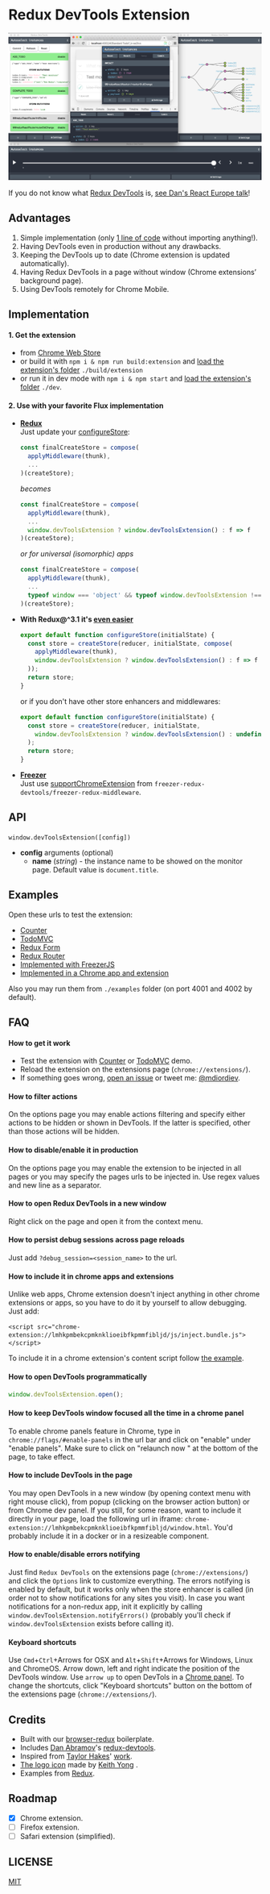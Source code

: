 # Redux DevTools Extension

![Demo](demo/v1.0.0.png)

If you do not know what [Redux DevTools](https://github.com/gaearon/redux-devtools) is, [see Dan's React Europe talk](https://www.youtube.com/watch?v=xsSnOQynTHs)!

## Advantages

1. Simple implementation (only [1 line of code](https://github.com/zalmoxisus/redux-devtools-extension/commit/6c146a2e16da79fefdc0e3e33f188d4ee6667341) without importing anything!).
2. Having DevTools even in production without any drawbacks. 
2. Keeping the DevTools up to date (Chrome extension is updated automatically).
3. Having Redux DevTools in a page without window (Chrome extensions’ background page).
4. Using DevTools remotely for Chrome Mobile.

## Implementation

#### 1. Get the extension
 - from [Chrome Web Store](https://chrome.google.com/webstore/detail/redux-devtools/lmhkpmbekcpmknklioeibfkpmmfibljd)
 - or build it with `npm i & npm run build:extension` and [load the extension's folder](https://developer.chrome.com/extensions/getstarted#unpacked) `./build/extension`
 - or run it in dev mode with `npm i & npm start` and [load the extension's folder](https://developer.chrome.com/extensions/getstarted#unpacked) `./dev`.

#### 2. Use with your favorite Flux implementation

- **[Redux](https://github.com/rackt/redux)**<br/>
    Just update your [configureStore](https://github.com/zalmoxisus/redux-devtools-extension/commit/6c146a2e16da79fefdc0e3e33f188d4ee6667341):
    ```javascript
    const finalCreateStore = compose(
      applyMiddleware(thunk),
      ...
    )(createStore);
    ```
    *becomes*
    ```javascript
    const finalCreateStore = compose(
      applyMiddleware(thunk),
      ...
      window.devToolsExtension ? window.devToolsExtension() : f => f
    )(createStore);
    ```
    *or for universal (isomorphic) apps*
    ```javascript
    const finalCreateStore = compose(
      applyMiddleware(thunk),
      ...
      typeof window === 'object' && typeof window.devToolsExtension !== 'undefined' ? window.devToolsExtension() : f => f
    )(createStore);
    ```

- **With Redux@^3.1 it's [even easier](https://github.com/zalmoxisus/redux-devtools-extension/commit/9c631ef66f53e51f34b55f4642bd9ff2cbc7a992)**<br/>
    ```javascript
    export default function configureStore(initialState) {
      const store = createStore(reducer, initialState, compose(
        applyMiddleware(thunk),
        window.devToolsExtension ? window.devToolsExtension() : f => f
      ));
      return store;
    }
    ```
    or if you don't have other store enhancers and middlewares:
    ```javascript
    export default function configureStore(initialState) {
      const store = createStore(reducer, initialState, 
        window.devToolsExtension ? window.devToolsExtension() : undefined
      );
      return store;
    }
    ```

- **[Freezer](https://github.com/arqex/freezer)**<br/>
    Just use [supportChromeExtension](https://github.com/zalmoxisus/freezer-redux-devtools#using-redux-devtools-chrome-extension) from `freezer-redux-devtools/freezer-redux-middleware`.

## API
`window.devToolsExtension([config])`
- **config** arguments (optional)
  - **name** (*string*) - the instance name to be showed on the monitor page. Default value is `document.title`.

## Examples
Open these urls to test the extension:

 - [Counter](http://zalmoxisus.github.io/redux-devtools-extension/examples/counter/)
 - [TodoMVC](http://zalmoxisus.github.io/redux-devtools-extension/examples/todomvc/)
 - [Redux Form](http://erikras.github.io/redux-form/#/examples/simple)
 - [Redux Router](http://zalmoxisus.github.io/redux-devtools-extension/examples/router/)
 - [Implemented with FreezerJS](http://freezer-redux-devtools.divshot.io/)
 - [Implemented in a Chrome app and extension](https://github.com/zalmoxisus/browser-redux)

Also you may run them from `./examples` folder (on port 4001 and 4002 by default).

## FAQ

#### How to get it work
- Test the extension with [Counter](http://zalmoxisus.github.io/redux-devtools-extension/examples/counter/) or [TodoMVC](http://zalmoxisus.github.io/redux-devtools-extension/examples/todomvc/) demo.
- Reload the extension on the extensions page (`chrome://extensions/`).
- If something goes wrong, [open an issue](https://github.com/zalmoxisus/redux-devtools-extension/issues) or tweet me: [@mdiordiev](https://twitter.com/mdiordiev).

#### How to filter actions
On the options page you may enable actions filtering and specify either actions to be hidden or shown in DevTools. If the latter is specified, other than those actions will be hidden.  
#### How to disable/enable it in production
On the options page you may enable the extension to be injected in all pages or you may specify the pages urls to be injected in. Use regex values and new line as a separator.
#### How to open Redux DevTools in a new window
Right click on the page and open it from the context menu.
#### How to persist debug sessions across page reloads
Just add `?debug_session=<session_name>` to the url.
#### How to include it in chrome apps and extensions
Unlike web apps, Chrome extension doesn't inject anything in other chrome extensions or apps, so you have to do it by yourself to allow debugging. Just add:
```
<script src="chrome-extension://lmhkpmbekcpmknklioeibfkpmmfibljd/js/inject.bundle.js"></script>
```
To include it in a chrome extension's content script follow [the example](https://github.com/zalmoxisus/browser-redux/commit/df2db9ee11f2d197c4329b2c8a6e197da1edffd4). 
#### How to open DevTools programmatically
```js
window.devToolsExtension.open();
```
#### How to keep DevTools window focused all the time in a chrome panel
To enable chrome panels feature in Chrome, type in `chrome://flags/#enable-panels` in the url bar and click on "enable" under "enable panels". Make sure to click on "relaunch now " at the bottom of the page, to take effect. 
#### How to include DevTools in the page
You may open DevTools in a new window (by opening context menu with right mouse click), from popup (clicking on the browser action button) or from Chrome dev panel. If you still, for some reason, want to include it directly in your page, load the following url in iframe: `chrome-extension://lmhkpmbekcpmknklioeibfkpmmfibljd/window.html`. You'd probably include it in a docker or in a resizeable component.
#### How to enable/disable errors notifying
Just find `Redux DevTools` on the extensions page (`chrome://extensions/`) and click the `Options` link to customize everything. The errors notifying is enabled by default, but it works only when the store enhancer is called (in order not to show notifications for any sites you visit). In case you want notifications for a non-redux app, init it explicitly by calling `window.devToolsExtension.notifyErrors()` (probably you'll check if `window.devToolsExtension` exists before calling it).
#### Keyboard shortcuts
Use `Cmd`+`Ctrl`+Arrows for OSX and `Alt`+`Shift`+Arrows for Windows, Linux and ChromeOS. Arrow down, left and right indicate the position of the DevTools window. Use `arrow up` to open DevTols in a [Chrome panel](https://github.com/zalmoxisus/redux-devtools-extension#how-to-keep-devtools-window-focused-all-the-time-in-a-chrome-panel). To change the shortcuts, click "Keyboard shortcuts" button on the bottom of the extensions page (`chrome://extensions/`).

## Credits

 - Built with our [browser-redux](https://github.com/zalmoxisus/browser-redux) boilerplate.
 - Includes [Dan Abramov](https://github.com/gaearon)'s [redux-devtools](https://github.com/gaearon/redux-devtools).
 - Inspired from [Taylor Hakes](https://github.com/taylorhakes)' [work](https://github.com/taylorhakes/redux-devtools/tree/chrome-devtools).
 - [The logo icon](https://github.com/rackt/redux/issues/151#issuecomment-150060367) made by [Keith Yong](https://github.com/keithyong) .
 - Examples from [Redux](https://github.com/rackt/redux/tree/master/examples).

## Roadmap

- [x] Chrome extension.
- [ ] Firefox extension.
- [ ] Safari extension (simplified).

## LICENSE

[MIT](LICENSE)